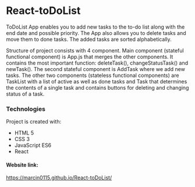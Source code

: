 # React-toDoList

ToDoList App enables you to add new tasks to the to-do list along with the end date and possible priority.
The App also allows you to delete tasks and move them to done tasks.
The added tasks are sorted alphabetically.

Structure of project consists with 4 component.
Main component (stateful functional component) is App.js that merges the other components. 
It contains the most important function: deleteTask(), changeStatusTask() and newTask().
The second stateful component is AddTask where we add new tasks.
The other two components (stateless functional components) are TaskList with a list of active as well as done tasks and Task that determines the contents of a single task and contains buttons for deleting and changing status of a task.

### Technologies
Project is created with:

* HTML 5
* CSS 3
* JavaScript ES6
* React

#### Website link:
https://marcin0115.github.io/React-toDoList/

